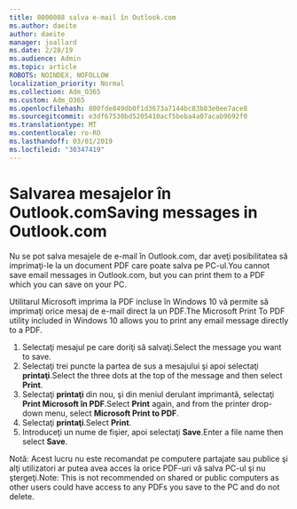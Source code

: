 ```yaml
---
title: 8000088 salva e-mail în Outlook.com
ms.author: daeite
author: daeite
manager: joallard
ms.date: 2/28/19
ms.audience: Admin
ms.topic: article
ROBOTS: NOINDEX, NOFOLLOW
localization_priority: Normal
ms.collection: Adm_O365
ms.custom: Adm_O365
ms.openlocfilehash: 800fde849db0f1d3673a7144bc83b83e0ee7ace8
ms.sourcegitcommit: e3df67530bd5205410acf5beba4a07acab9692f0
ms.translationtype: MT
ms.contentlocale: ro-RO
ms.lasthandoff: 03/01/2019
ms.locfileid: "30347419"
---
```

# <a name="saving-messages-in-outlookcom"></a><span data-ttu-id="8ca86-102">Salvarea mesajelor în Outlook.com</span><span class="sxs-lookup"><span data-stu-id="8ca86-102">Saving messages in Outlook.com</span></span>

<span data-ttu-id="8ca86-103">Nu se pot salva mesajele de e-mail în Outlook.com, dar aveţi posibilitatea să imprimaţi-le la un document PDF care poate salva pe PC-ul.</span><span class="sxs-lookup"><span data-stu-id="8ca86-103">You cannot save email messages in Outlook.com, but you can print them to a PDF which you can save on your PC.</span></span>

<span data-ttu-id="8ca86-104">Utilitarul Microsoft imprima la PDF incluse în Windows 10 vă permite să imprimaţi orice mesaj de e-mail direct la un PDF.</span><span class="sxs-lookup"><span data-stu-id="8ca86-104">The Microsoft Print To PDF utility included in Windows 10 allows you to print any email message directly to a PDF.</span></span>

1. <span data-ttu-id="8ca86-105">Selectaţi mesajul pe care doriţi să salvaţi.</span><span class="sxs-lookup"><span data-stu-id="8ca86-105">Select the message you want to save.</span></span>
2. <span data-ttu-id="8ca86-106">Selectaţi trei puncte la partea de sus a mesajului şi apoi selectaţi **printaţi**.</span><span class="sxs-lookup"><span data-stu-id="8ca86-106">Select the three dots at the top of the message and then select **Print**.</span></span>
3. <span data-ttu-id="8ca86-107">Selectaţi **printaţi** din nou, şi din meniul derulant imprimantă, selectaţi **Print Microsoft în PDF**.</span><span class="sxs-lookup"><span data-stu-id="8ca86-107">Select **Print** again, and from the printer drop-down menu, select **Microsoft Print to PDF**.</span></span>
4. <span data-ttu-id="8ca86-108">Selectaţi **printaţi**.</span><span class="sxs-lookup"><span data-stu-id="8ca86-108">Select **Print**.</span></span>
5. <span data-ttu-id="8ca86-109">Introduceţi un nume de fişier, apoi selectaţi **Save**.</span><span class="sxs-lookup"><span data-stu-id="8ca86-109">Enter a file name then select **Save**.</span></span>

<span data-ttu-id="8ca86-110">Notă: Acest lucru nu este recomandat pe computere partajate sau publice şi alţi utilizatori ar putea avea acces la orice PDF-uri vă salva PC-ul şi nu ştergeţi.</span><span class="sxs-lookup"><span data-stu-id="8ca86-110">Note: This is not recommended on shared or public computers as other users could have access to any PDFs you save to the PC and do not delete.</span></span>